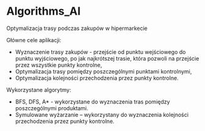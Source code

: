 # Algorithms_AI

Optymalizacja trasy podczas zakupów w hipermarkecie

Główne cele aplikacji:
- Wyznaczenie trasy zakupów - przejście od punktu wejściowego do punktu wyjściowego, po jak najkrótszej trasie, która pozwoli na przejście przez wszystkie punkty kontrolne,
- Optymalizacja trasy pomiędzy poszczególnymi punktami kontrolnymi,
- Optymalizacja kolejności przechodzenia przez punkty kontrolne.

Wykorzystane algorytmy:
- BFS, DFS, A* - wykorzystane do wyznaczenia tras pomiędzy poszczególnymi produktami.
- Symulowane wyżarzanie – wykorzystany do wyznaczenia kolejności przechodzenia przez punkty kontrolne.




